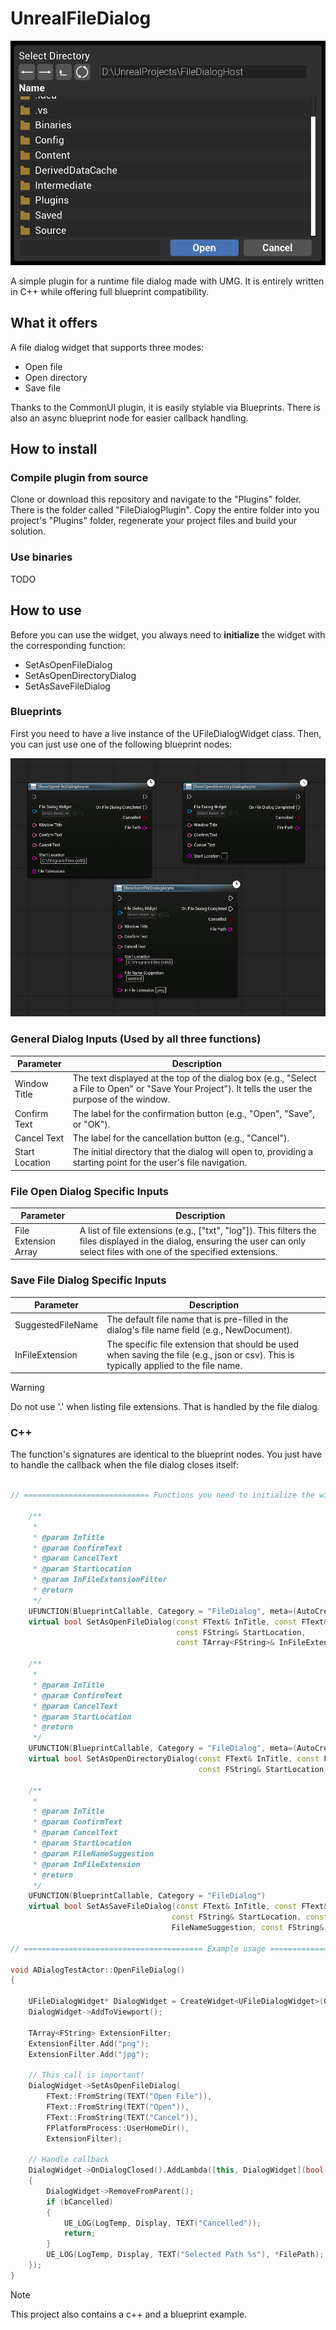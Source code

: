 # UnrealFileDialog

![thumbnail](/assets/fileDialog.jpg)

A simple plugin for a runtime file dialog made with UMG. It is entirely written in C++ while offering full blueprint compatibility.

## What it offers

A file dialog widget that supports three modes:
- Open file
- Open directory
- Save file

Thanks to the CommonUI plugin, it is easily stylable via Blueprints.
There is also an async blueprint node for easier callback handling.

## How to install

### Compile plugin from source
Clone or download this repository and navigate to the "Plugins" folder. There is the folder called "FileDialogPlugin".
Copy the entire folder into you project's "Plugins" folder, regenerate your project files and build your solution.

### Use binaries
TODO 

## How to use

Before you can use the widget, you always need to **initialize** the widget with the corresponding function:
- SetAsOpenFileDialog
- SetAsOpenDirectoryDialog
- SetAsSaveFileDialog

### Blueprints
First you need to have a live instance of the UFileDialogWidget class.
Then, you can just use one of the following blueprint nodes:

![thumbnail](/assets/fileDialogBlueprintNodes.jpg)

### General Dialog Inputs (Used by all three functions)
| Parameter      | Description                                                                                                                                          |
|----------------|------------------------------------------------------------------------------------------------------------------------------------------------------|
| Window Title   | The text displayed at the top of the dialog box (e.g., "Select a File to Open" or "Save Your Project"). It tells the user the purpose of the window. |
| Confirm Text   | The label for the confirmation button (e.g., "Open", "Save", or "OK").                                                                               |
| Cancel Text    | The label for the cancellation button (e.g., "Cancel").                                                                                              |
| Start Location | The initial directory that the dialog will open to, providing a starting point for the user's file navigation.                                       |


### File Open Dialog Specific Inputs
| Parameter             | Description                                                                                                                                                                      |
|-----------------------|----------------------------------------------------------------------------------------------------------------------------------------------------------------------------------|
| File Extension Array  | A list of file extensions (e.g., ["txt", "log"]). This filters the files displayed in the dialog, ensuring the user can only select files with one of the specified extensions.  |

### Save File Dialog Specific Inputs
| Parameter         | Description                                                                                                                            |
|-------------------|----------------------------------------------------------------------------------------------------------------------------------------|
| SuggestedFileName | The default file name that is pre-filled in the dialog's file name field (e.g., NewDocument).                                          |
| InFileExtension   | The specific file extension that should be used when saving the file (e.g., json or csv). This is typically applied to the file name.  |

> [!WARNING]
> Do not use '.' when listing file extensions. That is handled by the file dialog.
 
### C++

The function's signatures are identical to the blueprint nodes. You just have to handle the callback when the file dialog closes itself:

```cpp

// ============================ Functions you need to initialize the widget depending on your goal =====================

    /**
	 * 
	 * @param InTitle
	 * @param ConfirmText
	 * @param CancelText 
	 * @param StartLocation
	 * @param InFileExtensionFilter 
	 * @return 
	 */
	UFUNCTION(BlueprintCallable, Category = "FileDialog", meta=(AutoCreateRefTerm="InFileExtensionFilter"))
	virtual bool SetAsOpenFileDialog(const FText& InTitle, const FText& ConfirmText, const FText& CancelText,
	                                 const FString& StartLocation, 
	                                 const TArray<FString>& InFileExtensionFilter);

	/**
	 * 
	 * @param InTitle
	 * @param ConfirmText
	 * @param CancelText 
	 * @param StartLocation
	 * @return 
	 */
	UFUNCTION(BlueprintCallable, Category = "FileDialog", meta=(AutoCreateRefTerm="InFileExtensionFilter"))
	virtual bool SetAsOpenDirectoryDialog(const FText& InTitle, const FText& ConfirmText, const FText& CancelText,
	                                      const FString& StartLocation);
	
	/**
	 * 
	 * @param InTitle
	 * @param ConfirmText
	 * @param CancelText 
	 * @param StartLocation
	 * @param FileNameSuggestion
	 * @param InFileExtension 
	 * @return 
	 */
	UFUNCTION(BlueprintCallable, Category = "FileDialog")
	virtual bool SetAsSaveFileDialog(const FText& InTitle, const FText& ConfirmText, const FText& CancelText,
	                                const FString& StartLocation, const FString&
	                                FileNameSuggestion, const FString& InFileExtension);

// ======================================== Example usage ==============================================================

void ADialogTestActor::OpenFileDialog()
{

	UFileDialogWidget* DialogWidget = CreateWidget<UFileDialogWidget>(GetWorld(), DialogWidgetClass);
	DialogWidget->AddToViewport();

	TArray<FString> ExtensionFilter;
	ExtensionFilter.Add("png");
	ExtensionFilter.Add("jpg");	

	// This call is important!
	DialogWidget->SetAsOpenFileDialog(
		FText::FromString(TEXT("Open File")),
		FText::FromString(TEXT("Open")),
		FText::FromString(TEXT("Cancel")),
		FPlatformProcess::UserHomeDir(),
		ExtensionFilter);
	
	// Handle callback
	DialogWidget->OnDialogClosed().AddLambda([this, DialogWidget](bool bCancelled, const FString& FilePath)
	{
		DialogWidget->RemoveFromParent();	
		if (bCancelled)
		{
			UE_LOG(LogTemp, Display, TEXT("Cancelled"));
			return;
		}
		UE_LOG(LogTemp, Display, TEXT("Selected Path %s"), *FilePath);		
	});
}
```

> [!NOTE]
> This project also contains a c++ and a blueprint example.
 